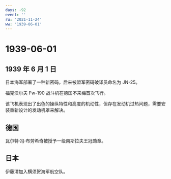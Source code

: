```yaml
---
days: -92
event: ''
ru: '2021-11-24'
ww: '1939-06-01'
---
```


# 1939-06-01

## 1939 年 6 月 1 日

日本海军部署了一种新密码，后来被盟军密码破译员命名为 JN-25。

福克沃尔夫 Fw-190 战斗机在德国不来梅首次飞行。

该飞机表现出了出色的操纵特性和高度的机动性，但存在发动机过热问题，需要安装重新设计的发动机罩来解决。

## 德国

瓦尔特·冯·布劳希奇被授予一级南斯拉夫王冠勋章。

## 日本

伊藤清加入横须贺海军航空队。